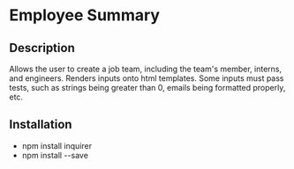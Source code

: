 # Employee Summary
  

  ## Description
  Allows the user to create a job team, including the team's member, interns, and engineers. Renders inputs onto html templates. Some inputs must pass tests, such as strings being greater than 0, emails being formatted properly, etc.

  ## Installation
  * npm install inquirer
  * npm install --save


 
